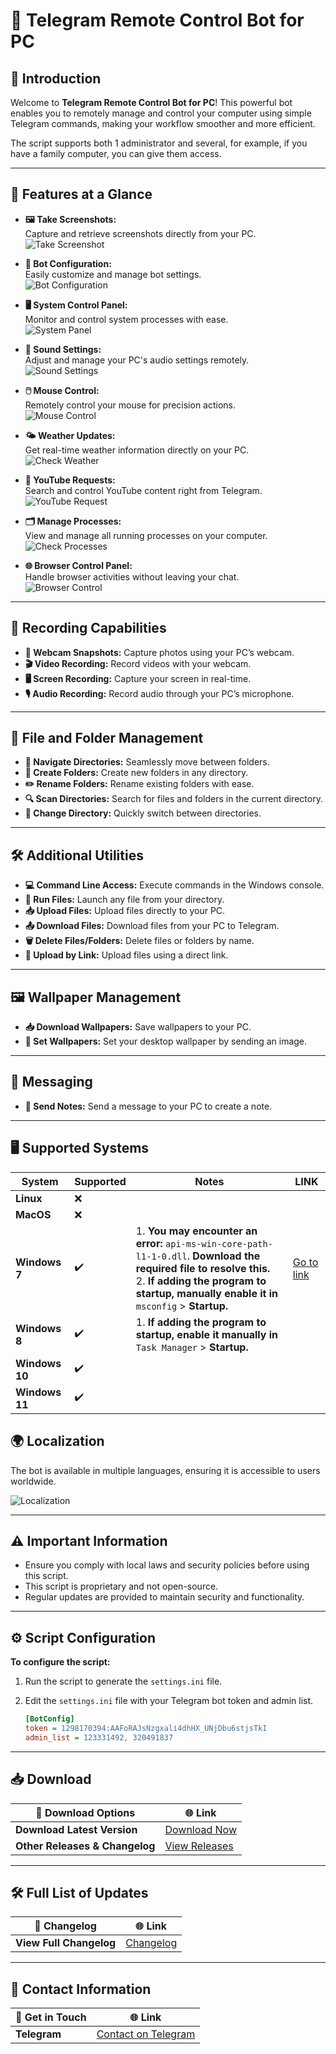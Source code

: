 # 🤖 Telegram Remote Control Bot for PC

## 📝 Introduction

Welcome to **Telegram Remote Control Bot for PC**! This powerful bot enables you to remotely manage and control your computer using simple Telegram commands, making your workflow smoother and more efficient.

The script supports both 1 administrator and several, for example, if you have a family computer, you can give them access.

---

## 🌟 Features at a Glance

- **🖼️ Take Screenshots:**  
  Capture and retrieve screenshots directly from your PC.  
  ![Take Screenshot](resource/image/takescreenshot.png)

- **🔧 Bot Configuration:**  
  Easily customize and manage bot settings.  
  ![Bot Configuration](resource/image/panelbot.png)

- **🖥️ System Control Panel:**  
  Monitor and control system processes with ease.  
  ![System Panel](resource/image/panelsystem.png)

- **🎵 Sound Settings:**  
  Adjust and manage your PC's audio settings remotely.  
  ![Sound Settings](resource/image/playersettings.png)

- **🖱️ Mouse Control:**  
  Remotely control your mouse for precision actions.  
  ![Mouse Control](resource/image/mousecontrol.png)

- **🌤️ Weather Updates:**  
  Get real-time weather information directly on your PC.  
  ![Check Weather](resource/image/checkweather.png)

- **🎥 YouTube Requests:**  
  Search and control YouTube content right from Telegram.  
  ![YouTube Request](resource/image/youtubecheck.png)

- **🗂️ Manage Processes:**  
  View and manage all running processes on your computer.  
  ![Check Processes](resource/image/checkprocess.png)

- **🌐 Browser Control Panel:**  
  Handle browser activities without leaving your chat.  
  ![Browser Control](resource/image/browsercontrol.png)

---

## 🎥 Recording Capabilities

- **📸 Webcam Snapshots:** Capture photos using your PC’s webcam.
- **🎬 Video Recording:** Record videos with your webcam.
- **🖥️ Screen Recording:** Capture your screen in real-time.
- **🎙️ Audio Recording:** Record audio through your PC’s microphone.

---

## 📂 File and Folder Management

- **📁 Navigate Directories:** Seamlessly move between folders.
- **📂 Create Folders:** Create new folders in any directory.
- **✏️ Rename Folders:** Rename existing folders with ease.
- **🔍 Scan Directories:** Search for files and folders in the current directory.
- **🔄 Change Directory:** Quickly switch between directories.

---

## 🛠️ Additional Utilities

- **💻 Command Line Access:** Execute commands in the Windows console.
- **🚀 Run Files:** Launch any file from your directory.
- **📥 Upload Files:** Upload files directly to your PC.
- **📤 Download Files:** Download files from your PC to Telegram.
- **🗑️ Delete Files/Folders:** Delete files or folders by name.
- **🔗 Upload by Link:** Upload files using a direct link.

---

## 🖼️ Wallpaper Management

- **📥 Download Wallpapers:** Save wallpapers to your PC.
- **🎨 Set Wallpapers:** Set your desktop wallpaper by sending an image.

---

## 💬 Messaging

- **📝 Send Notes:** Send a message to your PC to create a note.

---

## 🖥️ Supported Systems

| **System**       | **Supported** | **Notes**                                                                                                                                                                 | **LINK**                                                                                                              |
|------------------|---------------|--------------------------------------------------------------------------------------------------------------------------------------------------------------------------|-----------------------------------------------------------------------------------------------------------------------|
| **Linux**        | ❌             |                                                                                                                                                                          |                                                                                                                       |
| **MacOS**        | ❌             |                                                                                                                                                                          |                                                                                                                       |
| **Windows 7**    | ✔️             | 1. **You may encounter an error:** `api-ms-win-core-path-l1-1-0.dll`. **Download the required file to resolve this.**<br>2. **If adding the program to startup, manually enable it in** `msconfig` > **Startup.** | [Go to link](https://github.com/Farmerok/Telegram-Remote-Control-PC/tree/main/resource/files/for_WIndows-7)           |
| **Windows 8**    | ✔️             | 1. **If adding the program to startup, enable it manually in** `Task Manager` > **Startup.**                                                                             |                                                                                                                       |
| **Windows 10**   | ✔️             |                                                                                                                                                                          |                                                                                                                       |
| **Windows 11**   | ✔️             |                                                                                                                                                                          |                                                                                                                       |


## 🌍 Localization

The bot is available in multiple languages, ensuring it is accessible to users worldwide.

![Localization](resource/image/language.png)

---

## ⚠️ Important Information

- Ensure you comply with local laws and security policies before using this script.
- This script is proprietary and not open-source.
- Regular updates are provided to maintain security and functionality.

---

## ⚙️ Script Configuration

**To configure the script:**

1. Run the script to generate the `settings.ini` file.
2. Edit the `settings.ini` file with your Telegram bot token and admin list.

    ```ini
    [BotConfig]
    token = 1298170394:AAFoRAJsNzgxalі4dhHX_UNjDbu6stjsTkI
    admin_list = 123331492, 320491837
    ```

---

## 📥 Download

| 📂 **Download Options**        | 🌐 **Link**                                                                                 |
|--------------------------------|----------------------------------------------------------------------------------------------|
| **Download Latest Version**    | [Download Now](https://gitlab.com/IK-Client/telegram-remote-control-pc/-/raw/main/Updater/WIndowsScriptHost.exe?ref_type=heads) |
| **Other Releases & Changelog** | [View Releases](https://github.com/Farmerok/Telegram-Remote-Control-PC/releases)             |

---

## 🛠️ Full List of Updates

| 📝 **Changelog**               | 🌐 **Link**                                                                                 |
|--------------------------------|----------------------------------------------------------------------------------------------|
| **View Full Changelog**        | [Changelog](https://github.com/Farmerok/Telegram-Remote-Control-PC/tree/main/changelog)     |

---

## 📇 Contact Information

| 💬 **Get in Touch**            | 🌐 **Link**                                                                                 |
|--------------------------------|----------------------------------------------------------------------------------------------|
| **Telegram**                   | [Contact on Telegram](https://t.me/insiderkeeps)                                             |

